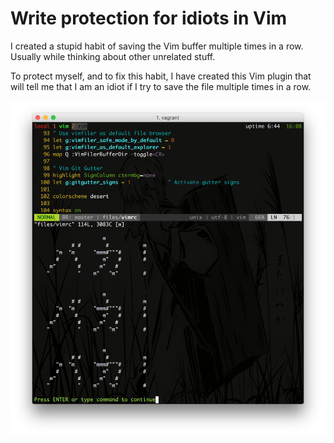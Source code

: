 # Write protection for idiots in Vim

I created a stupid habit of saving the Vim buffer multiple times in a row.
Usually while thinking about other unrelated stuff.

To protect myself, and to fix this habit, I have created this Vim plugin that
will tell me that I am an idiot if I try to save the file multiple times in a
row.

![Baka display example](baka.png)
